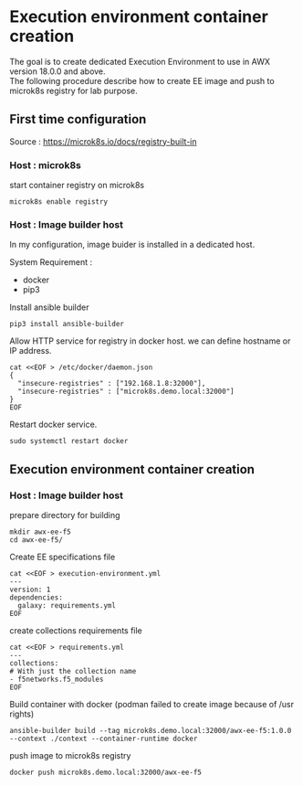 # Execution environment container creation
The goal is to create dedicated Execution Environment to use in AWX version 18.0.0 and above.  
The following procedure describe how to create EE image and push to microk8s registry for lab purpose.

## First time configuration
Source : https://microk8s.io/docs/registry-built-in
### **Host : microk8s**
start container registry on microk8s
```
microk8s enable registry
```

### **Host : Image builder host**
In my configuration, image buider is installed in a dedicated host.

System Requirement :
- docker
- pip3

Install ansible builder
```
pip3 install ansible-builder
```

Allow HTTP service for registry in docker host. we can define hostname or IP address.
```
cat <<EOF > /etc/docker/daemon.json
{
  "insecure-registries" : ["192.168.1.8:32000"],
  "insecure-registries" : ["microk8s.demo.local:32000"]
}
EOF
```

Restart docker service.
```
sudo systemctl restart docker
```

## Execution environment container creation
### **Host : Image builder host**
prepare directory for building
```
mkdir awx-ee-f5
cd awx-ee-f5/
```
Create EE specifications file
```
cat <<EOF > execution-environment.yml
---
version: 1
dependencies:
  galaxy: requirements.yml
EOF
```
create collections requirements file
```
cat <<EOF > requirements.yml
---
collections:
# With just the collection name
- f5networks.f5_modules
EOF
```

Build container with docker (podman failed to create image because of /usr rights)
```
ansible-builder build --tag microk8s.demo.local:32000/awx-ee-f5:1.0.0 --context ./context --container-runtime docker
```

push image to microk8s registry
```
docker push microk8s.demo.local:32000/awx-ee-f5
```
